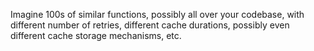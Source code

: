 Imagine 100s of similar functions, possibly all over your codebase,
with different number of retries, different cache durations, possibly
even different cache storage mechanisms, etc.
